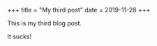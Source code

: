+++
title = "My third post"
date = 2019-11-28
+++

This is my third blog post.

<!-- more -->

It sucks!